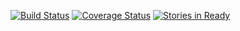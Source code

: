 
[![Build Status](https://travis-ci.org/iheartradio/play-akka.svg)](https://travis-ci.org/iheartradio/play-akka)
[![Coverage Status](https://coveralls.io/repos/iheartradio/play-akka/badge.svg?branch=master&service=github)](https://coveralls.io/github/iheartradio/play-akka?branch=master)
[![Stories in Ready](https://badge.waffle.io/iheartradio/play-akka.svg?label=ready&title=Ready)](http://waffle.io/iheartradio/play-akka)
